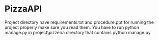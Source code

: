 # PizzaAPI
Project directory have requirements.txt and procedure.ppt for running the project properly make sure you read them.
You have to run python manage.py in project\pizzeria directory that contains python manage.py
